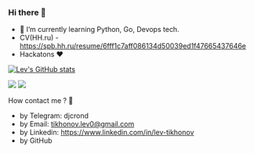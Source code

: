 ### Hi there 👋
- 🌱 I’m currently learning Python, Go, Devops tech.
- CV(HH.ru) - https://spb.hh.ru/resume/6fff1c7aff086134d50039ed1f47665437646e
- Hackatons ❤️

[![Lev's GitHub stats](https://github-readme-stats.vercel.app/api?username=Piramind)](https://github.com/Piramind/github-readme-stats)

![](https://github-profile-summary-cards.vercel.app/api/cards/most-commit-language?username=Piramind&theme=solarized_dark) ![](https://github-profile-summary-cards.vercel.app/api/cards/repos-per-language?username=Piramind&theme=solarized_dark)

How contact me ? 🤔

 - by Telegram: djcrond
 - by Email: tikhonov.lev0@gmail.com
 - by Linkedin: https://www.linkedin.com/in/lev-tikhonov
 - by GitHub
<!--
**Piramind/Piramind** is a ✨ _special_ ✨ repository because its `README.md` (this file) appears on your GitHub profile.

Here are some ideas to get you started:

- 🔭 I’m currently working on ...

- 👯 I’m looking to collaborate on ...
- 🤔 I’m looking for help with ...
- 💬 Ask me about ...
- 📫 How to reach me: ...
- 😄 Pronouns: ...
- ⚡ Fun fact: ...
-->
